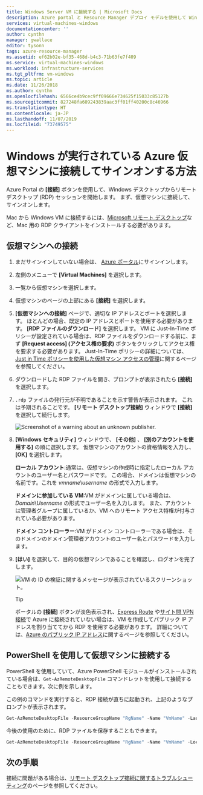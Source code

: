 ```yaml
---
title: Windows Server VM に接続する | Microsoft Docs
description: Azure portal と Resource Manager デプロイ モデルを使用して Windows VM に接続し、サインオンする方法について説明します。
services: virtual-machines-windows
documentationcenter: ''
author: cynthn
manager: gwallace
editor: tysonn
tags: azure-resource-manager
ms.assetid: ef62b02e-bf35-468d-b4c3-71b63fe7f409
ms.service: virtual-machines-windows
ms.workload: infrastructure-services
ms.tgt_pltfrm: vm-windows
ms.topic: article
ms.date: 11/26/2018
ms.author: cynthn
ms.openlocfilehash: 6566ce4b9cec9ff09666e734625f15033c85127b
ms.sourcegitcommit: 827248fa609243839aac3ff01ff40200c8c46966
ms.translationtype: HT
ms.contentlocale: ja-JP
ms.lasthandoff: 11/07/2019
ms.locfileid: "73749575"
---
```

# <a name="how-to-connect-and-sign-on-to-an-azure-virtual-machine-running-windows"></a>Windows が実行されている Azure 仮想マシンに接続してサインオンする方法
Azure Portal の **[接続]** ボタンを使用して、Windows デスクトップからリモート デスクトップ (RDP) セッションを開始します。 まず、仮想マシンに接続して、サインオンします。

Mac から Windows VM に接続するには、[Microsoft リモート デスクトップ](https://aka.ms/rdmac)など、Mac 用の RDP クライアントをインストールする必要があります。

## <a name="connect-to-the-virtual-machine"></a>仮想マシンへの接続
1. まだサインインしていない場合は、 [Azure ポータル](https://portal.azure.com/)にサインインします。
2. 左側のメニューで **[Virtual Machines]** を選択します。
3. 一覧から仮想マシンを選択します。
4. 仮想マシンのページの上部にある **[接続]** を選択します。
2. **[仮想マシンへの接続]** ページで、適切な IP アドレスとポートを選択します。 ほとんどの場合、既定の IP アドレスとポートを使用する必要があります。 **[RDP ファイルのダウンロード]** を選択します。 VM に Just-In-Time ポリシーが設定されている場合は、RDP ファイルをダウンロードする前に、まず **[Request access] (アクセス権の要求)** ボタンをクリックしてアクセス権を要求する必要があります。 Just-In-Time ポリシーの詳細については、[Just in Time ポリシーを使用した仮想マシン アクセスの管理](../../security-center/security-center-just-in-time.md)に関するページを参照してください。
2. ダウンロードした RDP ファイルを開き、プロンプトが表示されたら **[接続]** を選択します。 
2. `.rdp` ファイルの発行元が不明であることを示す警告が表示されます。 これは予期されることです。 **[リモート デスクトップ接続]** ウィンドウで **[接続]** を選択して続行します。
   
    ![Screenshot of a warning about an unknown publisher.](./media/connect-logon/rdp-warn.png)
3. **[Windows セキュリティ]** ウィンドウで、 **[その他]** 、 **[別のアカウントを使用する]** の順に選択します。 仮想マシンのアカウントの資格情報を入力し、 **[OK]** を選択します。
   
     **ローカル アカウント**:通常は、仮想マシンの作成時に指定したローカル アカウントのユーザー名とパスワードです。 この場合、ドメインは仮想マシンの名前です。これを *vmname*&#92;*username* の形式で入力します。  
   
    **ドメインに参加している VM**:VM がドメインに属している場合は、*Domain*&#92;*Username* の形式でユーザー名を入力します。 また、アカウントは管理者グループに属しているか、VM へのリモート アクセス特権が付与されている必要があります。
   
    **ドメイン コントローラー**:VM がドメイン コントローラーである場合は、そのドメインのドメイン管理者アカウントのユーザー名とパスワードを入力します。
4. **[はい]** を選択して、目的の仮想マシンであることを確認し、ログオンを完了します。
   
   ![VM の ID の検証に関するメッセージが表示されているスクリーンショット。](./media/connect-logon/cert-warning.png)


   > [!TIP]
   > ポータルの **[接続]** ボタンが淡色表示され、[Express Route](../../expressroute/expressroute-introduction.md) や[サイト間 VPN 接続](../../vpn-gateway/vpn-gateway-howto-site-to-site-resource-manager-portal.md)で Azure に接続されていない場合は、VM を作成してパブリック IP アドレスを割り当ててから RDP を使用する必要があります。 詳細については、[Azure のパブリック IP アドレス](../../virtual-network/virtual-network-ip-addresses-overview-arm.md)に関するページを参照してください。
   > 
   > 

## <a name="connect-to-the-virtual-machine-using-powershell"></a>PowerShell を使用して仮想マシンに接続する

 

PowerShell を使用していて、Azure PowerShell モジュールがインストールされている場合は、`Get-AzRemoteDesktopFile` コマンドレットを使用して接続することもできます。次に例を示します。

この例のコマンドを実行すると、RDP 接続が直ちに起動され、上記のようなプロンプトが表示されます。

```powershell
Get-AzRemoteDesktopFile -ResourceGroupName "RgName" -Name "VmName" -Launch
```

今後の使用のために、RDP ファイルを保存することもできます。

```powershell
Get-AzRemoteDesktopFile -ResourceGroupName "RgName" -Name "VmName" -LocalPath "C:\Path\to\folder"
```

## <a name="next-steps"></a>次の手順
接続に問題がある場合は、[リモート デスクトップ接続に関するトラブルシューティング](troubleshoot-rdp-connection.md?toc=%2fazure%2fvirtual-machines%2fwindows%2ftoc.json)のページを参照してください。 

